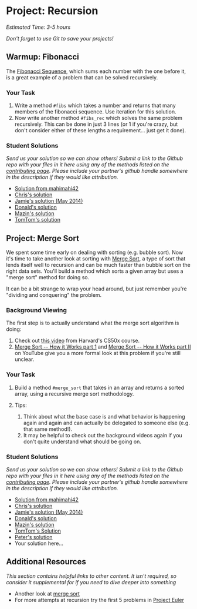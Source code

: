 # Project: Recursion
*Estimated Time: 3-5 hours*

*Don't forget to use Git to save your projects!*

## Warmup: Fibonacci

The [Fibonacci Sequence](http://en.wikipedia.org/wiki/Fibonacci_number), which sums each number with the one before it, is a great example of a problem that can be solved recursively.

### Your Task

1. Write a method `#fibs` which takes a number and returns that many members of the fibonacci sequence.  Use iteration for this solution.
2. Now write another method `#fibs_rec` which solves the same problem recursively.  This can be done in just 3 lines (or 1 if you're crazy, but don't consider either of these lengths a requirement... just get it done).


### Student Solutions

*Send us your solution so we can show others! Submit a link to the Github repo with your files in it here using any of the methods listed on the [contributing page](http://github.com/TheOdinProject/curriculum/blob/master/contributing.md).  Please include your partner's github handle somewhere in the description if they would like attribution.*

* [Solution from mahimahi42](https://github.com/mahimahi42/recursion.git)
* [Chris's solution](https://github.com/krzoldakowski/theodinproject/blob/master/recursion/fibonacci.rb)
* [Jamie's solution (May 2014)](https://github.com/Jberczel/odin-projects/blob/master/project_recursion/fibonacci.rb)
* [Donald's solution](https://github.com/donaldali/odin-ruby/tree/master/project_recursion)
* [Mazin's solution](https://github.com/muzfuz/CodeLessons/blob/master/recursion/fibonacci.rb)
* [TomTom's solution](https://github.com/tim5046/projectOdin/blob/master/Recursion/fibonacci.rb)

## Project: Merge Sort

We spent some time early on dealing with sorting (e.g. bubble sort).  Now it's time to take another look at sorting with [Merge Sort](http://en.wikipedia.org/wiki/Merge_sort), a type of sort that lends itself well to recursion and can be much faster than bubble sort on the right data sets.  You'll build a method which sorts a given array but uses a "merge sort" method for doing so.  

It can be a bit strange to wrap your head around, but just remember you're "dividing and conquering" the problem.

### Background Viewing

The first step is to actually understand what the merge sort algorithm is doing:

1. Check out [this video](http://www.youtube.com/watch?v=EeQ8pwjQxTM) from Harvard's CS50x course.
2. [Merge Sort -- How it Works part 1](http://www.youtube.com/watch?v=OAsokGNa18k) and [Merge Sort -- How it Works part II](http://www.youtube.com/watch?v=nNhpFO9CmPs) on YouTube give you a more formal look at this problem if you're still unclear.

### Your Task

1. Build a method `#merge_sort` that takes in an array and returns a sorted array, using a recursive merge sort methodology.  
2. Tips:
 
    1. Think about what the base case is and what behavior is happening again and again and can actually be delegated to someone else (e.g. that same method!).  
    2. It may be helpful to check out the background videos again if you don't quite understand what should be going on.

### Student Solutions

*Send us your solution so we can show others! Submit a link to the Github repo with your files in it here using any of the methods listed on the [contributing page](http://github.com/TheOdinProject/curriculum/blob/master/contributing.md).  Please include your partner's github handle somewhere in the description if they would like attribution.*

* [Solution from mahimahi42](https://github.com/mahimahi42/recursion.git)
* [Chris's solution](https://github.com/krzoldakowski/theodinproject/blob/master/recursion/merge_sort.rb)
* [Jamie's solution (May 2014)](https://github.com/Jberczel/odin-projects/blob/master/project_recursion/merge_sort.rb)
* [Donald's solution](https://github.com/donaldali/odin-ruby/tree/master/project_recursion)
* [Mazin's solution](https://github.com/muzfuz/CodeLessons/blob/master/recursion/merge_sort.rb)
* [TomTom's Solution](https://github.com/tim5046/projectOdin/blob/master/Recursion/mergeSort.rb)
* [Peter's solution](https://github.com/peterhurford/sorts/blob/master/mergesort.rb)
* Your solution here...


## Additional Resources

*This section contains helpful links to other content. It isn't required, so consider it supplemental for if you need to dive deeper into something*

* Another look at [merge sort](http://www.sorting-algorithms.com/merge-sort)
* For more attempts at recursion try the first 5 problems in [Project Euler](https://projecteuler.net/problems)

